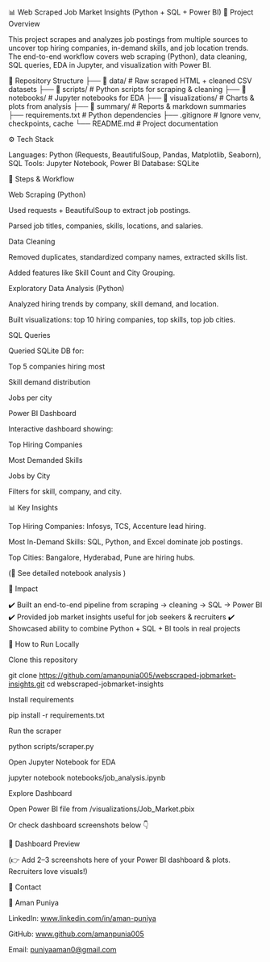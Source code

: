 📊 Web Scraped Job Market Insights (Python + SQL + Power BI)
📌 Project Overview

This project scrapes and analyzes job postings from multiple sources to uncover top hiring companies, in-demand skills, and job location trends.
The end-to-end workflow covers web scraping (Python), data cleaning, SQL queries, EDA in Jupyter, and visualization with Power BI.

📂 Repository Structure
├── 📂 data/            # Raw scraped HTML + cleaned CSV datasets
├── 📂 scripts/         # Python scripts for scraping & cleaning
├── 📂 notebooks/       # Jupyter notebooks for EDA
├── 📂 visualizations/  # Charts & plots from analysis
├── 📂 summary/         # Reports & markdown summaries
├── requirements.txt    # Python dependencies
├── .gitignore          # Ignore venv, checkpoints, cache
└── README.md           # Project documentation

⚙️ Tech Stack

Languages: Python (Requests, BeautifulSoup, Pandas, Matplotlib, Seaborn), SQL
Tools: Jupyter Notebook, Power BI
Database: SQLite

🔑 Steps & Workflow

Web Scraping (Python)

Used requests + BeautifulSoup to extract job postings.

Parsed job titles, companies, skills, locations, and salaries.

Data Cleaning

Removed duplicates, standardized company names, extracted skills list.

Added features like Skill Count and City Grouping.

Exploratory Data Analysis (Python)

Analyzed hiring trends by company, skill demand, and location.

Built visualizations: top 10 hiring companies, top skills, top job cities.

SQL Queries

Queried SQLite DB for:

Top 5 companies hiring most

Skill demand distribution

Jobs per city

Power BI Dashboard

Interactive dashboard showing:

Top Hiring Companies

Most Demanded Skills

Jobs by City

Filters for skill, company, and city.

📊 Key Insights

Top Hiring Companies: Infosys, TCS, Accenture lead hiring.

Most In-Demand Skills: SQL, Python, and Excel dominate job postings.

Top Cities: Bangalore, Hyderabad, Pune are hiring hubs.

(📌 See detailed notebook analysis
)

🚀 Impact

✔️ Built an end-to-end pipeline from scraping → cleaning → SQL → Power BI
✔️ Provided job market insights useful for job seekers & recruiters
✔️ Showcased ability to combine Python + SQL + BI tools in real projects

📌 How to Run Locally

Clone this repository

git clone https://github.com/amanpunia005/webscraped-jobmarket-insights.git
cd webscraped-jobmarket-insights


Install requirements

pip install -r requirements.txt


Run the scraper

python scripts/scraper.py


Open Jupyter Notebook for EDA

jupyter notebook notebooks/job_analysis.ipynb


Explore Dashboard

Open Power BI file from /visualizations/Job_Market.pbix

Or check dashboard screenshots below 👇

📸 Dashboard Preview

(👉 Add 2–3 screenshots here of your Power BI dashboard & plots. Recruiters love visuals!)

📧 Contact

👤 Aman Puniya

LinkedIn: www.linkedin.com/in/aman-puniya

GitHub: www.github.com/amanpunia005

Email: puniyaaman0@gmail.com